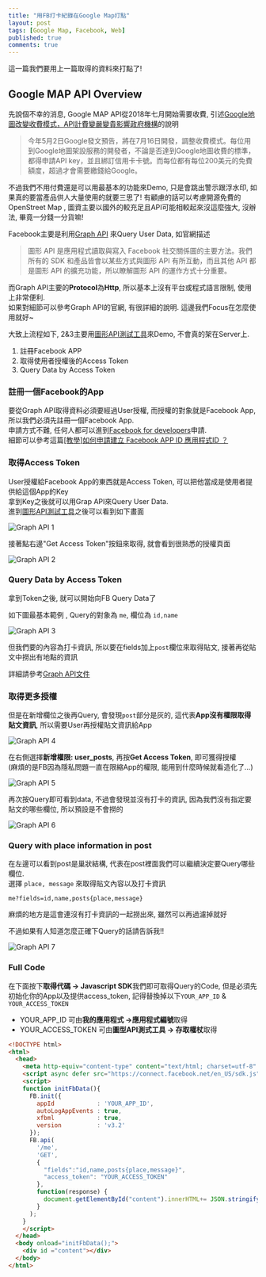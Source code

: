 ```yaml
---
title: "用FB打卡紀錄在Google Map打點"
layout: post
tags: [Google Map, Facebook, Web]
published: true
comments: true
---
```

這一篇我們要用上一篇取得的資料來打點了!

## Google MAP API Overview

先說個不幸的消息, Google MAP API從2018年七月開始需要收費, 引述[Google地圖改變收費模式，API計費變嚴變貴影響政府機構](https://www.bnext.com.tw/article/49903/google-maps-api-charge)的說明

> 今年5月2日Google發文預告，將在7月16日開發，調整收費模式。每位用到Google地圖架設服務的開發者，不論是否達到Google地圖收費的標準，都得申請API key，並且綁訂信用卡卡號。而每位都有每位200美元的免費額度，超過才會需要繳錢給Google。

不過我們不用付費還是可以用最基本的功能來Demo, 只是會跳出警示跟浮水印, 如果真的要當產品供人大量使用的就要三思了! 有顧慮的話可以考慮開源免費的OpenStreet Map , 圖資主要以國外的較充足且API可能相較起來沒這麼強大, 沒辦法, 畢竟一分錢一分貨嘛!

Facebook主要是利用[Graph API](https://developers.facebook.com/docs/graph-api?locale=zh_TW) 來Query User Data, 如官網描述

> 圖形 API 是應用程式讀取與寫入 Facebook 社交關係圖的主要方法。我們所有的 SDK 和產品皆會以某些方式與圖形 API 有所互動，而且其他 API 都是圖形 API 的擴充功能，所以瞭解圖形 API 的運作方式十分重要。

而Graph API主要的**Protocol**為**Http**, 所以基本上沒有平台或程式語言限制, 使用上非常便利. <br>
如果對細節可以參考Graph API的官網, 有很詳細的說明. 這邊我們Focus在怎麼使用就好~

大致上流程如下, 2&3主要用[圖形API測試工具](https://developers.facebook.com/tools/explorer/)來Demo, 不會真的架在Server上.
1. 註冊Facebook APP
2. 取得使用者授權後的Access Token
3. Query Data by Access Token

### 註冊一個Facebook的App
要從Graph API取得資料必須要經過User授權, 而授權的對象就是Facebook App, 所以我們必須先註冊一個Facebook App. <br>
申請方式不難, 任何人都可以進到[Facebook for developers](https://developers.facebook.com/apps/)申請. <br>
細節可以參考這篇[[教學]如何申請建立 Facebook APP ID 應用程式ID ？](https://sofree.cc/apply-facebook-app-id/)

### 取得Access Token

User授權給Facebook App的東西就是Access Token, 可以把他當成是使用者提供給這個App的Key<br>
拿到Key之後就可以用Grap API來Query User Data. <br>
進到[圖形API測試工具](https://developers.facebook.com/tools/explorer/)之後可以看到如下畫面

![Graph API 1](https://raw.githubusercontent.com/t6847kimo/blog/master/assets/img/Graph%20API%201.PNG)

接著點右邊"Get Access Token"按鈕來取得, 就會看到很熟悉的授權頁面

![Graph API 2](https://raw.githubusercontent.com/t6847kimo/blog/master/assets/img/Graph%20API%20%202.PNG)

### Query Data by Access Token

拿到Token之後, 就可以開始向FB Query Data了

如下圖最基本範例 , Query的對象為 `me`, 欄位為 `id,name`

![Graph API 3](https://raw.githubusercontent.com/t6847kimo/blog/master/assets/img/Graph%20API%20%203.PNG)

但我們要的內容為打卡資訊, 所以要在fields加上`post`欄位來取得貼文, 接著再從貼文中撈出有地點的資訊

詳細請參考[Graph API文件](https://developers.facebook.com/docs/graph-api/reference/v3.3/post)

### 取得更多授權

但是在新增欄位之後再Query, 會發現`post`部分是灰的, 這代表**App沒有權限取得貼文資訊**, 所以需要User再授權貼文資訊給App

![Graph API 4](https://raw.githubusercontent.com/t6847kimo/blog/master/assets/img/Graph%20API%20%204.PNG)

在右側選擇**新增權限: user_posts**, 再按**Get Access Token**, 即可獲得授權<br>
(麻煩的是FB因為隱私問題一直在限縮App的權限, 能用到什麼時候就看造化了...)

![Graph API 5](https://raw.githubusercontent.com/t6847kimo/blog/master/assets/img/Graph%20API%20%205.PNG)

再次按Query即可看到data, 不過會發現並沒有打卡的資訊, 因為我們沒有指定要貼文的哪些欄位, 所以預設是不會撈的

![Graph API 6](https://raw.githubusercontent.com/t6847kimo/blog/master/assets/img/Graph%20API%20%206.PNG)

### Query with place information in post

在左邊可以看到post是巢狀結構, 代表在post裡面我們可以繼續決定要Query哪些欄位.<br>
選擇 `place, message` 來取得貼文內容以及打卡資訊

 `me?fields=id,name,posts{place,message}`

麻煩的地方是這會連沒有打卡資訊的一起撈出來, 雖然可以再過濾掉就好

不過如果有人知道怎麼正確下Query的話請告訴我!!

![Graph API 7](https://raw.githubusercontent.com/t6847kimo/blog/master/assets/img/Graph%20API%20%207.PNG)

### Full Code

在下面按下**取得代碼 -> Javascript SDK**我們即可取得Query的Code, 但是必須先初始化你的App以及提供access_token, 記得替換掉以下`YOUR_APP_ID` & `YOUR_ACCESS_TOKEN`
* YOUR_APP_ID 可由**我的應用程式 ->應用程式編號**取得
* YOUR_ACCESS_TOKEN 可由**圖型API測式工具 -> 存取權杖**取得


```html
<!DOCTYPE html>
<html>
  <head>
    <meta http-equiv="content-type" content="text/html; charset=utf-8" />
    <script async defer src="https://connect.facebook.net/en_US/sdk.js"></script>
    <script>
    function initFbData(){
      FB.init({
        appId            : 'YOUR_APP_ID',
        autoLogAppEvents : true,
        xfbml            : true,
        version          : 'v3.2'
      });
      FB.api(
        '/me',
        'GET',
        {
          "fields":"id,name,posts{place,message}",
          "access_token": "YOUR_ACCESS_TOKEN"
        },
        function(response) {
          document.getElementById("content").innerHTML+= JSON.stringify(response);
        }
      );
    }
    </script>
  </head>
  <body onload="initFbData();">
    <div id ="content"></div>
  </body>
</html>
```
<!--stackedit_data:
eyJoaXN0b3J5IjpbMzAzNzcyNjddfQ==
-->